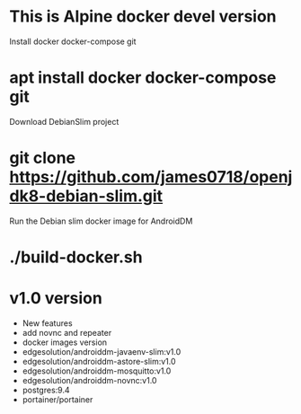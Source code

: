 # This is Alpine docker devel version

Install docker docker-compose git

# apt install docker docker-compose git

Download DebianSlim project

# git clone https://github.com/james0718/openjdk8-debian-slim.git

Run the Debian slim docker image for AndroidDM

# ./build-docker.sh

# v1.0 version
 - New features
  - add novnc and repeater
 - docker images version
  - edgesolution/androiddm-javaenv-slim:v1.0 
  - edgesolution/androiddm-astore-slim:v1.0
  - edgesolution/androiddm-mosquitto:v1.0
  - edgesolution/androiddm-novnc:v1.0
  - postgres:9.4
  - portainer/portainer
